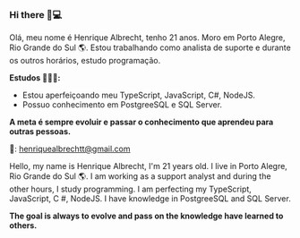 ### Hi there 👋💻

Olá, meu nome é Henrique Albrecht, tenho 21 anos. Moro em Porto Alegre, Rio Grande do Sul 🌎. Estou trabalhando como analista de suporte e durante os outros horários, estudo programação. 

**Estudos 👨🏻‍💻:**
- Estou aperfeiçoando meu TypeScript, JavaScript, C#, NodeJS.
- Possuo conhecimento em PostgreeSQL e SQL Server.

**A meta é sempre evoluir e passar o conhecimento que aprendeu para outras pessoas.**

📩: henriquealbrechtt@gmail.com

Hello, my name is Henrique Albrecht, I'm 21 years old. I live in Porto Alegre, Rio Grande do Sul 🌎. I am working as a support analyst and during the other hours, I study programming. I am perfecting my TypeScript, JavaScript, C #, NodeJS. I have knowledge in PostgreeSQL and SQL Server.

**The goal is always to evolve and pass on the knowledge have learned to others.**
